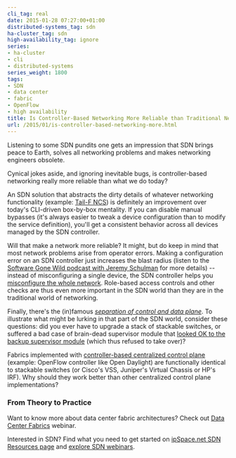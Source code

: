 ```yaml
---
cli_tag: real
date: 2015-01-28 07:27:00+01:00
distributed-systems_tag: sdn
ha-cluster_tag: sdn
high-availability_tag: ignore
series:
- ha-cluster
- cli
- distributed-systems
series_weight: 1800
tags:
- SDN
- data center
- fabric
- OpenFlow
- high availability
title: Is Controller-Based Networking More Reliable than Traditional Networking?
url: /2015/01/is-controller-based-networking-more.html
---
```

Listening to some SDN pundits one gets an impression that SDN brings peace to Earth, solves all networking problems and makes networking engineers obsolete.

Cynical jokes aside, and ignoring inevitable bugs, is controller-based networking really more reliable than what we do today?
<!--more-->
An SDN solution that abstracts the dirty details of whatever networking functionality (example: [Tail-F NCS](http://blog.ipspace.net/2013/05/tail-f-network-control-system-first.html)) is definitely an improvement over today's CLI-driven box-by-box mentality. If you can disable manual bypasses (it's always easier to tweak a device configuration than to modify the service definition), you'll get a consistent behavior across all devices managed by the SDN controller.

Will that make a network more reliable? It might, but do keep in mind that most network problems arise from operator errors. Making a configuration error on an SDN controller just increases the blast radius (listen to the [Software Gone Wild podcast with Jeremy Schulman](http://blog.ipspace.net/2014/09/schprokits-with-jeremy-schulman-on.html) for more details) -- instead of misconfiguring a single device, the SDN controller helps you [misconfigure the whole network](https://twitter.com/devops_borat/status/41587168870797312). Role-based access controls and other checks are thus even more important in the SDN world than they are in the traditional world of networking.

Finally, there's the (in)famous [*separation of control and data plane*](http://blog.ipspace.net/2014/01/control-and-data-plane-separation-three.html). To illustrate what might be lurking in that part of the SDN world, consider these questions: did you ever have to upgrade a stack of stackable switches, or suffered a bad case of brain-dead supervisor module that [looked OK to the backup supervisor module](http://blog.ipspace.net/2014/04/should-we-use-redundant-supervisors.html) (which thus refused to take over)?

Fabrics implemented with [controller-based centralized control plane](http://blog.ipspace.net/2013/09/openflow-fabric-controllers-are-light.html) (example: OpenFlow controller like Open Daylight) are functionally identical to stackable switches (or Cisco's VSS, Juniper's Virtual Chassis or HP's IRF). Why should they work better than other centralized control plane implementations?

### From Theory to Practice

Want to know more about data center fabric architectures? Check out [Data Center Fabrics](http://www.ipspace.net/Data_Center_Fabrics) webinar.

Interested in SDN? Find what you need to get started on [ipSpace.net SDN Resources page](http://www.ipspace.net/SDN) and [explore SDN webinars](http://www.ipspace.net/Roadmap/SDN_and_OpenFlow_webinars).

